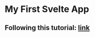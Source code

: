 # My First Svelte App

## Following this tutorial: [link](https://www.youtube.com/watch?v=3TVy6GdtNuQ)